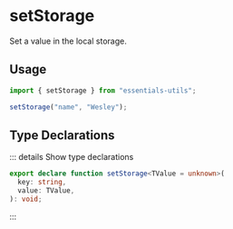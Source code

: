 # setStorage

Set a value in the local storage.

## Usage

```js
import { setStorage } from "essentials-utils";

setStorage("name", "Wesley");
```

## Type Declarations

::: details Show type declarations

```ts
export declare function setStorage<TValue = unknown>(
  key: string,
  value: TValue,
): void;
```

:::
